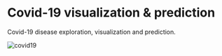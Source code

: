 # Covid-19 visualization & prediction
Covid-19 disease exploration, visualization and prediction. 

![covid19](https://user-images.githubusercontent.com/33375433/77961662-150b9280-72d2-11ea-8c9d-86cf2d448412.png)
